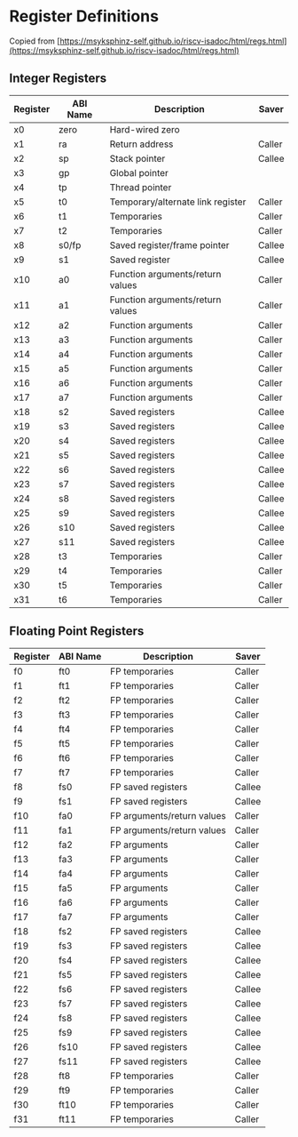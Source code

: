 # Register Definitions
Copied from [https://msyksphinz-self.github.io/riscv-isadoc/html/regs.html](https://msyksphinz-self.github.io/riscv-isadoc/html/regs.html)

## Integer Registers

| Register | ABI Name | Description | Saver |
|----------|----------|-------------|-------|
| x0 | zero | Hard-wired zero | |
| x1 | ra | Return address | Caller |
| x2 | sp | Stack pointer | Callee |
| x3 | gp | Global pointer | |
| x4 | tp | Thread pointer | |
| x5 | t0 | Temporary/alternate link register | Caller |
| x6 | t1 | Temporaries | Caller |
| x7 | t2 | Temporaries | Caller |
| x8 | s0/fp | Saved register/frame pointer | Callee |
| x9 | s1 | Saved register | Callee |
| x10 | a0 | Function arguments/return values | Caller |
| x11 | a1 | Function arguments/return values | Caller |
| x12 | a2 | Function arguments | Caller |
| x13 | a3 | Function arguments | Caller |
| x14 | a4 | Function arguments | Caller |
| x15 | a5 | Function arguments | Caller |
| x16 | a6 | Function arguments | Caller |
| x17 | a7 | Function arguments | Caller |
| x18 | s2 | Saved registers | Callee |
| x19 | s3 | Saved registers | Callee |
| x20 | s4 | Saved registers | Callee |
| x21 | s5 | Saved registers | Callee |
| x22 | s6 | Saved registers | Callee |
| x23 | s7 | Saved registers | Callee |
| x24 | s8 | Saved registers | Callee |
| x25 | s9 | Saved registers | Callee |
| x26 | s10 | Saved registers | Callee |
| x27 | s11 | Saved registers | Callee |
| x28 | t3 | Temporaries | Caller |
| x29 | t4 | Temporaries | Caller |
| x30 | t5 | Temporaries | Caller |
| x31 | t6 | Temporaries | Caller |

## Floating Point Registers

| Register | ABI Name | Description | Saver |
|----------|----------|-------------|-------|
| f0 | ft0 | FP temporaries | Caller |
| f1 | ft1 | FP temporaries | Caller |
| f2 | ft2 | FP temporaries | Caller |
| f3 | ft3 | FP temporaries | Caller |
| f4 | ft4 | FP temporaries | Caller |
| f5 | ft5 | FP temporaries | Caller |
| f6 | ft6 | FP temporaries | Caller |
| f7 | ft7 | FP temporaries | Caller |
| f8 | fs0 | FP saved registers | Callee |
| f9 | fs1 | FP saved registers | Callee |
| f10 | fa0 | FP arguments/return values | Caller |
| f11 | fa1 | FP arguments/return values | Caller |
| f12 | fa2 | FP arguments | Caller |
| f13 | fa3 | FP arguments | Caller |
| f14 | fa4 | FP arguments | Caller |
| f15 | fa5 | FP arguments | Caller |
| f16 | fa6 | FP arguments | Caller |
| f17 | fa7 | FP arguments | Caller |
| f18 | fs2 | FP saved registers | Callee |
| f19 | fs3 | FP saved registers | Callee |
| f20 | fs4 | FP saved registers | Callee |
| f21 | fs5 | FP saved registers | Callee |
| f22 | fs6 | FP saved registers | Callee |
| f23 | fs7 | FP saved registers | Callee |
| f24 | fs8 | FP saved registers | Callee |
| f25 | fs9 | FP saved registers | Callee |
| f26 | fs10 | FP saved registers | Callee |
| f27 | fs11 | FP saved registers | Callee |
| f28 | ft8 | FP temporaries | Caller |
| f29 | ft9 | FP temporaries | Caller |
| f30 | ft10 | FP temporaries | Caller |
| f31 | ft11 | FP temporaries | Caller |